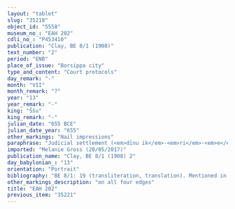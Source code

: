 ```yaml
---
layout: "tablet"
slug: "35218"
object_id: "5558"
museum_no_: "EAH 202"
cdli_no_: "P453410"
publication: "Clay, BE 8/1 (1908)"
text_number: "2"
period: "ENB"
place_of_issue: "Borsippa city"
type_and_content: "Court protocols"
day_remark: "-"
month: "VII"
month_remark: "?"
year: "13"
year_remark: "-"
king: "Ššu"
king_remark: "-"
julian_date: "655 BCE"
julian_date_year: "655"
other_markings: "Nail impressions"
paraphrase: "Judicial settlement (<em>dīnu ik</em>-<em>ri</em>-<em>e</em>-<em>ma</em>) about the return of security: According to an oral agreement between <strong>A</strong> and <strong>B<sub>1</sub></strong>, <strong>B<sub>2</sub></strong> as well as <strong>B<sub>3</sub></strong>, <strong>B<sub>1</sub></strong> and <strong>B<sub>2</sub></strong> released (<em>ni</em>-<em>ip</em>-<em>ga</em>-<em>tim</em>) <strong><sup>f</sup>C<sub>1</sub></strong> and her family (L&Uacute;.<em>kin</em>-<em>ni</em>-<em>&scaron;u</em> , literally &ldquo;his family&rdquo;), including<strong> C<sub>2</sub></strong>, <strong>C<sub>3</sub></strong>, <strong><sup>f</sup>C<sub>4</sub></strong>, <strong>C<sub>5</sub></strong> and <strong>C<sub>6</sub></strong> and two sons of<strong> <sup>f</sup>C<sub>1</sub></strong>, altogether belonging to <strong>A</strong> (<em>ni&scaron;ē bītya</em>) and having served as security for their master, for 5 minas of silver (<em>ahāṭu</em>, <em>nadānu,</em> &ldquo;<strong>A</strong> examined and gave&rdquo;) to <strong>A</strong>. <strong>B<sub>1</sub></strong> and <strong>B<sub>2</sub></strong> voluntarily (<em>ina hūd libbī&scaron;unu</em>) sealed (<em>kanāku</em>) and handed over (<em>nadānu</em>) a irrevocable and incontestable document (<em>ṭuppu lā t&acirc;ri u lā dabābu</em>) on the basis of which <strong>B<sub>1</sub></strong> and <strong>B<sub>2</sub></strong> can be made liable to pay (<em>adāru</em>, <em>nadānu</em>) in case of a claim (<em>ra&scaron;&ucirc; u dīnu</em>) made against (<em>eli</em>) the father of <strong>B<sub>1</sub></strong> and <strong>B<sub>1</sub></strong> as well as <strong>B<sub>2</sub></strong> on account of (<em>ina eli</em>) <strong><sup>f</sup>C<sub>1</sub></strong> and her folks. 7 witnesses (including a<em> haṭanu kaspi</em> - &ldquo;inspector of the silver&rdquo;). Fingernail impressions of <strong>B<sub>1</sub></strong> and <strong>B<sub>2</sub></strong>.<br /> <br /> <strong>A</strong> = Bēl-uballiṭ/S&icirc;n-&scaron;ad&ucirc;nu, temple-enterer (<em>ērib bīti</em>) of Marduk; <strong>B<sub>1</sub></strong> = Nab&ucirc;-usalli/TUR-E-dayan; <strong>B<sub>2</sub></strong> = &Scaron;ama&scaron;-nāṣir/Ṣillai (Ṣilla-ai); <strong>B<sub>3</sub></strong> = Nūr-Papsukkal/Ṣillai (Ṣilla-ai); <sup>f</sup><strong>C<sub>1</sub></strong> = Liˀ&icirc;tu; <strong>C<sub>2</sub></strong> = Amēl-Nanāya; <strong>C<sub>3</sub></strong> = Nergal-nāṣir; <strong><sup>f</sup>C<sub>4</sub></strong> = &Scaron;ugurti; <strong>C<sub>5</sub></strong> = Ka&scaron;tinnam-tabni; <strong>C<sub>6</sub></strong> = Kuda&icirc;tu<br /> &nbsp;"
imported: "Melanie Gross (20/05/2017)"
publication_name: "Clay, BE 8/1 (1908) 2"
day_babylonian_: "13"
orientation: "Portrait"
bibliography: "BE 8/1: 19 (transliteration, translation). Mentioned in Nielsen 2011 passim."
other_markings_description: "on all four edges"
title: "EAH 202"
previous_item: "35221"
---
```

